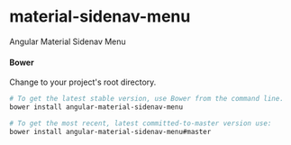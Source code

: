 # material-sidenav-menu

Angular Material Sidenav Menu


#### Bower

Change to your project's root directory.

```bash
# To get the latest stable version, use Bower from the command line.
bower install angular-material-sidenav-menu

# To get the most recent, latest committed-to-master version use:
bower install angular-material-sidenav-menu#master
